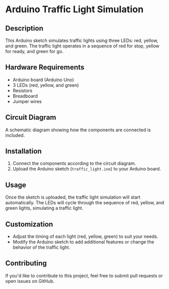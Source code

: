 # Arduino Traffic Light Simulation

## Description
This Arduino sketch simulates traffic lights using three LEDs: red, yellow, and green. The traffic light operates in a sequence of red for stop, yellow for ready, and green for go.

## Hardware Requirements
- Arduino board (Arduino Uno)
- 3 LEDs (red, yellow, and green)
- Resistors
- Breadboard
- Jumper wires

## Circuit Diagram
A schematic diagram showing how the components are connected is included.

## Installation
1. Connect the components according to the circuit diagram.
2. Upload the Arduino sketch (`traffic_light.ino`) to your Arduino board.

## Usage
Once the sketch is uploaded, the traffic light simulation will start automatically. The LEDs will cycle through the sequence of red, yellow, and green lights, simulating a traffic light.

## Customization
- Adjust the timing of each light (red, yellow, green) to suit your needs.
- Modify the Arduino sketch to add additional features or change the behavior of the traffic light.

## Contributing
If you'd like to contribute to this project, feel free to submit pull requests or open issues on GitHub.